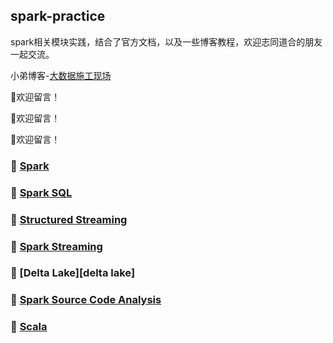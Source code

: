 ## spark-practice

spark相关模块实践，结合了官方文档，以及一些博客教程，欢迎志同道合的朋友一起交流。

小弟博客-[大数据施工现场](http://blog.sev7e0.site/) 

:yellow_heart:欢迎留言！

:yellow_heart:欢迎留言！

:yellow_heart:欢迎留言！


### :apple: [Spark][spark]

### :grapes: [Spark SQL][sql]

### :peach: [Structured Streaming][structure]

### :lemon: [Spark Streaming][streaming]

### :pear: [Delta Lake][delta lake]

### :watermelon: [Spark Source Code Analysis][source]

### :tangerine: [Scala][scala]



[spark]:https://github.com/sev7e0/spark-practice/tree/master/src/main/scala/com/sev7e0/spark/core
[sql]:https://github.com/sev7e0/spark-practice/tree/master/src/main/scala/com/sev7e0/spark/sql
[structure]:https://github.com/sev7e0/spark-practice/tree/master/src/main/scala/com/sev7e0/spark/structured_streaming
[streaming]:https://github.com/sev7e0/spark-practice/tree/master/src/main/scala/com/sev7e0/spark/spark_streaming
[source]:https://github.com/sev7e0/spark-practice/tree/master/src/main/resources
[delta]:https://github.com/sev7e0/spark-practice/tree/master/src/main/scala/com/sev7e0/spark/delta
[scala]:https://github.com/sev7e0/spark-practice/tree/master/src/main/scala/com/sev7e0/spark/scala